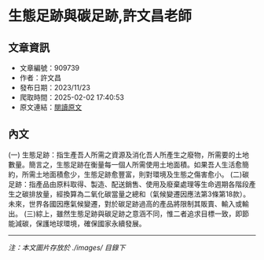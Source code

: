 # 生態足跡與碳足跡,許文昌老師

## 文章資訊
- 文章編號：909739
- 作者：許文昌
- 發布日期：2023/11/23
- 爬取時間：2025-02-02 17:40:53
- 原文連結：[閱讀原文](https://real-estate.get.com.tw/Columns/detail.aspx?no=909739)

## 內文
(一)	生態足跡：指生產吾人所需之資源及消化吾人所產生之廢物，所需要的土地數量。簡言之，生態足跡在衡量每一個人所需使用土地面積。如果吾人生活愈簡約，所需土地面積愈少，生態足跡愈豐富，則對環境及生態之傷害愈小。
(二)碳足跡：指產品由原料取得、製造、配送銷售、使用及廢棄處理等生命週期各階段產生之碳排放量，經換算為二氧化碳當量之總和（氣候變遷因應法第3條第18款）。未來，世界各國因應氣候變遷，對於碳足跡過高的產品將限制其販賣、輸入或輸出。
(三)綜上，雖然生態足跡與碳足跡之意涵不同，惟二者追求目標一致，即節能減碳，保護地球環境，確保國家永續發展。

---
*注：本文圖片存放於 ./images/ 目錄下*
